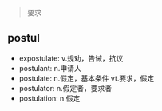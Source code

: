 > 要求

## postul

- expostulate: v.规劝，告诫，抗议
- postulant: n.申请人
- postulate: n.假定，基本条件 vt.要求，假定
- postulator: n.假定者，要求者
- postulation: n.假定